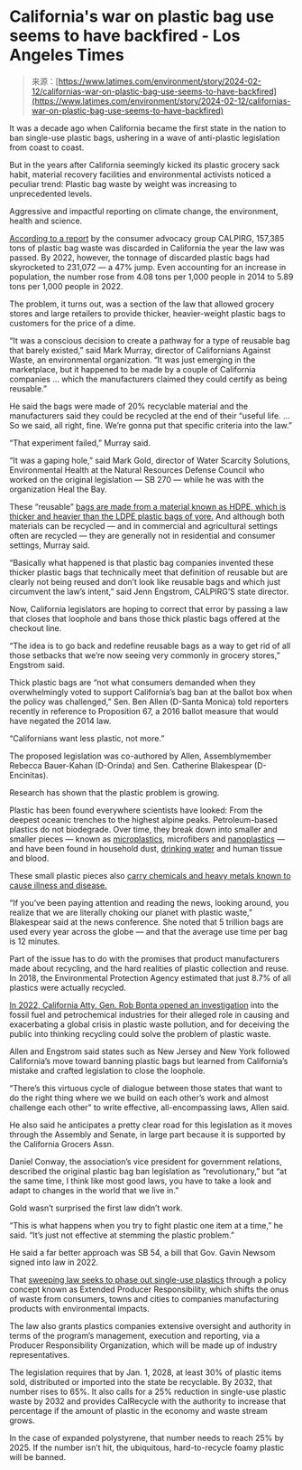 <!--yml
category: 未分类
date: 2024-05-27 15:00:15
-->

# California's war on plastic bag use seems to have backfired - Los Angeles Times

> 来源：[https://www.latimes.com/environment/story/2024-02-12/californias-war-on-plastic-bag-use-seems-to-have-backfired](https://www.latimes.com/environment/story/2024-02-12/californias-war-on-plastic-bag-use-seems-to-have-backfired)

It was a decade ago when California became the first state in the nation to ban single-use plastic bags, ushering in a wave of anti-plastic legislation from coast to coast.

But in the years after California seemingly kicked its plastic grocery sack habit, material recovery facilities and environmental activists noticed a peculiar trend: Plastic bag waste by weight was increasing to unprecedented levels.

Aggressive and impactful reporting on climate change, the environment, health and science.

[According to a report](https://pirg.org/california/resources/plastic-bag-bans-work/) by the consumer advocacy group CALPIRG, 157,385 tons of plastic bag waste was discarded in California the year the law was passed. By 2022, however, the tonnage of discarded plastic bags had skyrocketed to 231,072 — a 47% jump. Even accounting for an increase in population, the number rose from 4.08 tons per 1,000 people in 2014 to 5.89 tons per 1,000 people in 2022.

The problem, it turns out, was a section of the law that allowed grocery stores and large retailers to provide thicker, heavier-weight plastic bags to customers for the price of a dime.

“It was a conscious decision to create a pathway for a type of reusable bag that barely existed,” said Mark Murray, director of Californians Against Waste, an environmental organization. “It was just emerging in the marketplace, but it happened to be made by a couple of California companies ... which the manufacturers claimed they could certify as being reusable.”

He said the bags were made of 20% recyclable material and the manufacturers said they could be recycled at the end of their “useful life. ... So we said, all right, fine. We’re gonna put that specific criteria into the law.”

“That experiment failed,” Murray said.

“It was a gaping hole,” said Mark Gold, director of Water Scarcity Solutions, Environmental Health at the Natural Resources Defense Council who worked on the original legislation — SB 270 — while he was with the organization Heal the Bay.

These “reusable” [bags are made from a material known as HDPE, which is thicker and heavier than the LDPE plastic bags of yore.](https://www.latimes.com/environment/story/2023-08-24/whats-the-deal-with-single-use-plastic-bag-bans) And although both materials can be recycled — and in commercial and agricultural settings often are recycled — they are generally not in residential and consumer settings, Murray said.

“Basically what happened is that plastic bag companies invented these thicker plastic bags that technically meet that definition of reusable but are clearly not being reused and don’t look like reusable bags and which just circumvent the law’s intent,” said Jenn Engstrom, CALPIRG’S state director.

Now, California legislators are hoping to correct that error by passing a law that closes that loophole and bans those thick plastic bags offered at the checkout line.

“The idea is to go back and redefine reusable bags as a way to get rid of all those setbacks that we’re now seeing very commonly in grocery stores,” Engstrom said.

Thick plastic bags are “not what consumers demanded when they overwhelmingly voted to support California’s bag ban at the ballot box when the policy was challenged,” Sen. Ben Allen (D-Santa Monica) told reporters recently in reference to Proposition 67, a 2016 ballot measure that would have negated the 2014 law.

“Californians want less plastic, not more.”

The proposed legislation was co-authored by Allen, Assemblymember Rebecca Bauer-Kahan (D-Orinda) and Sen. Catherine Blakespear (D-Encinitas).

Research has shown that the plastic problem is growing.

Plastic has been found everywhere scientists have looked: From the deepest oceanic trenches to the highest alpine peaks. Petroleum-based plastics do not biodegrade. Over time, they break down into smaller and smaller pieces — known as [microplastics](https://www.latimes.com/environment/story/2024-01-19/california-winds-spread-more-and-more-microplastics), microfibers and [nanoplastics](https://www.latimes.com/environment/story/2024-01-08/thousands-of-nanoplastics-found-in-bottled-drinking-water) — and have been found in household dust, [drinking water](https://www.latimes.com/environment/story/2024-01-08/thousands-of-nanoplastics-found-in-bottled-drinking-water) and human tissue and blood.

These small plastic pieces also [carry chemicals and heavy metals known to cause illness and disease.](https://www.latimes.com/environment/story/2024-01-18/health-costs-of-plastics-run-250-billion-a-year)

“If you’ve been paying attention and reading the news, looking around, you realize that we are literally choking our planet with plastic waste,” Blakespear said at the news conference. She noted that 5 trillion bags are used every year across the globe — and that the average use time per bag is 12 minutes.

Part of the issue has to do with the promises that product manufacturers made about recycling, and the hard realities of plastic collection and reuse. In 2018, the Environmental Protection Agency estimated that just 8.7% of all plastics were actually recycled.

[In 2022, California Atty. Gen. Rob Bonta opened an investigation](https://www.latimes.com/environment/story/2022-04-28/california-blames-exxonmobil-for-plastic-pollution-crisis) into the fossil fuel and petrochemical industries for their alleged role in causing and exacerbating a global crisis in plastic waste pollution, and for deceiving the public into thinking recycling could solve the problem of plastic waste.

Allen and Engstrom said states such as New Jersey and New York followed California’s move toward banning plastic bags but learned from California’s mistake and crafted legislation to close the loophole.

“There’s this virtuous cycle of dialogue between those states that want to do the right thing where we we build on each other’s work and almost challenge each other” to write effective, all-encompassing laws, Allen said.

He also said he anticipates a pretty clear road for this legislation as it moves through the Assembly and Senate, in large part because it is supported by the California Grocers Assn.

Daniel Conway, the association’s vice president for government relations, described the original plastic bag ban legislation as “revolutionary,” but “at the same time, I think like most good laws, you have to take a look and adapt to changes in the world that we live in.”

Gold wasn’t surprised the first law didn’t work.

“This is what happens when you try to fight plastic one item at a time,” he said. “It’s just not effective at stemming the plastic problem.”

He said a far better approach was SB 54, a bill that Gov. Gavin Newsom signed into law in 2022.

That [sweeping law seeks to phase out single-use plastics](https://www.latimes.com/environment/story/2022-06-30/california-new-law-phase-out-single-use-plastics-containers) through a policy concept known as Extended Producer Responsibility, which shifts the onus of waste from consumers, towns and cities to companies manufacturing products with environmental impacts.

The law also grants plastics companies extensive oversight and authority in terms of the program’s management, execution and reporting, via a Producer Responsibility Organization, which will be made up of industry representatives.

The legislation requires that by Jan. 1, 2028, at least 30% of plastic items sold, distributed or imported into the state be recyclable. By 2032, that number rises to 65%. It also calls for a 25% reduction in single-use plastic waste by 2032 and provides CalRecycle with the authority to increase that percentage if the amount of plastic in the economy and waste stream grows.

In the case of expanded polystyrene, that number needs to reach 25% by 2025\. If the number isn’t hit, the ubiquitous, hard-to-recycle foamy plastic will be banned.